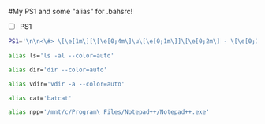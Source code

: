 #My PS1 and some "alias" for .bahsrc!

- [ ] PS1
 ```sh
PS1='\n\n<\#> \[\e[1m\][\[\e[0;4m\]\u\[\e[0;1m\]]\[\e[0;2m\] - \[\e[0;1m\][\[\e[0m\]\w\[\e[1m\]]\[\e[0;2m\] - \[\e[0;1m\]|\[\e[0;97;2m\]$(ip route get 1.1.1.1 | awk -F"src " '"'"'NR == 1{ split($2, a," ");print a[1]}'"'"')\[\e[0;1m\]|\n\[\e[2m\]>_\[\e[0m\]'
```

```sh
alias ls='ls -al --color=auto'
```

```sh
alias dir='dir --color=auto'
```

```sh
alias vdir='vdir -a --color=auto'
```

```sh
alias cat='batcat'
```

```sh
alias npp='/mnt/c/Program\ Files/Notepad++/Notepad++.exe'
```
